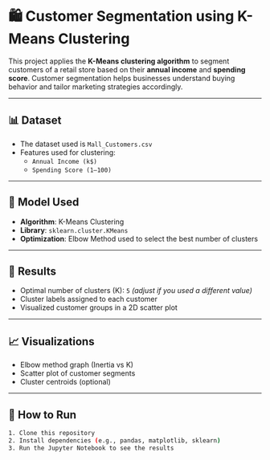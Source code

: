 # 🛍️ Customer Segmentation using K-Means Clustering

This project applies the **K-Means clustering algorithm** to segment customers of a retail store based on their **annual income** and **spending score**. Customer segmentation helps businesses understand buying behavior and tailor marketing strategies accordingly.

---

## 📊 Dataset
- The dataset used is `Mall_Customers.csv`
- Features used for clustering:
  - `Annual Income (k$)`
  - `Spending Score (1–100)`

---

## 🤖 Model Used
- **Algorithm**: K-Means Clustering
- **Library**: `sklearn.cluster.KMeans`
- **Optimization**: Elbow Method used to select the best number of clusters

---

## 🧪 Results
- Optimal number of clusters (K): `5` *(adjust if you used a different value)*
- Cluster labels assigned to each customer
- Visualized customer groups in a 2D scatter plot

---

## 📈 Visualizations
- Elbow method graph (Inertia vs K)
- Scatter plot of customer segments
- Cluster centroids (optional)

---

## 🧾 How to Run
```bash
1. Clone this repository
2. Install dependencies (e.g., pandas, matplotlib, sklearn)
3. Run the Jupyter Notebook to see the results
